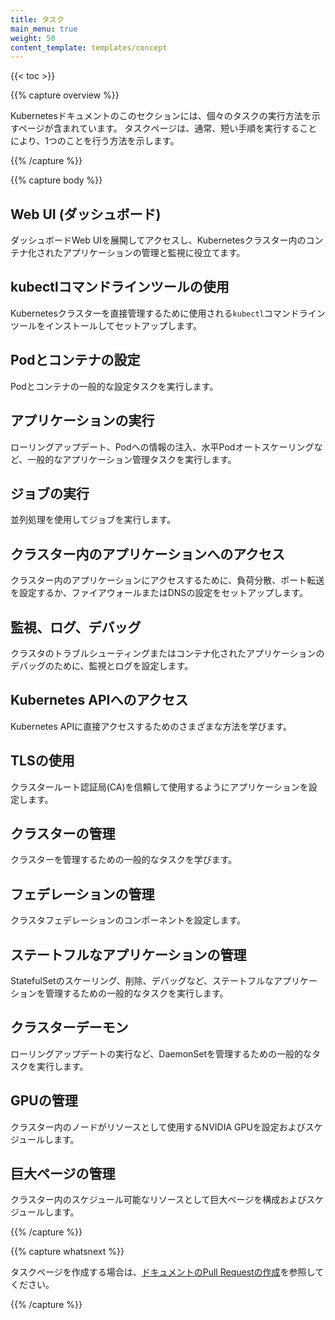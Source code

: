 ```yaml
---
title: タスク
main_menu: true
weight: 50
content_template: templates/concept
---
```


{{< toc >}}

{{% capture overview %}}

Kubernetesドキュメントのこのセクションには、個々のタスクの実行方法を示すページが含まれています。
タスクページは、通常、短い手順を実行することにより、1つのことを行う方法を示します。

{{% /capture %}}

{{% capture body %}}

## Web UI (ダッシュボード)

ダッシュボードWeb UIを展開してアクセスし、Kubernetesクラスター内のコンテナ化されたアプリケーションの管理と監視に役立てます。

## kubectlコマンドラインツールの使用

Kubernetesクラスターを直接管理するために使用される`kubectl`コマンドラインツールをインストールしてセットアップします。

## Podとコンテナの設定

Podとコンテナの一般的な設定タスクを実行します。

## アプリケーションの実行

ローリングアップデート、Podへの情報の注入、水平Podオートスケーリングなど、一般的なアプリケーション管理タスクを実行します。

## ジョブの実行

並列処理を使用してジョブを実行します。

## クラスター内のアプリケーションへのアクセス

クラスター内のアプリケーションにアクセスするために、負荷分散、ポート転送を設定するか、ファイアウォールまたはDNSの設定をセットアップします。

## 監視、ログ、デバッグ

クラスタのトラブルシューティングまたはコンテナ化されたアプリケーションのデバッグのために、監視とログを設定します。

## Kubernetes APIへのアクセス

Kubernetes APIに直接アクセスするためのさまざまな方法を学びます。

## TLSの使用

クラスタールート認証局(CA)を信頼して使用するようにアプリケーションを設定します。

## クラスターの管理

クラスターを管理するための一般的なタスクを学びます。

## フェデレーションの管理

クラスタフェデレーションのコンポーネントを設定します。

## ステートフルなアプリケーションの管理

StatefulSetのスケーリング、削除、デバッグなど、ステートフルなアプリケーションを管理するための一般的なタスクを実行します。

## クラスターデーモン

ローリングアップデートの実行など、DaemonSetを管理するための一般的なタスクを実行します。

## GPUの管理

クラスター内のノードがリソースとして使用するNVIDIA GPUを設定およびスケジュールします。

## 巨大ページの管理

クラスター内のスケジュール可能なリソースとして巨大ページを構成およびスケジュールします。

{{% /capture %}}

{{% capture whatsnext %}}

タスクページを作成する場合は、[ドキュメントのPull Requestの作成](/docs/home/contribute/create-pull-request/)を参照してください。

{{% /capture %}}
